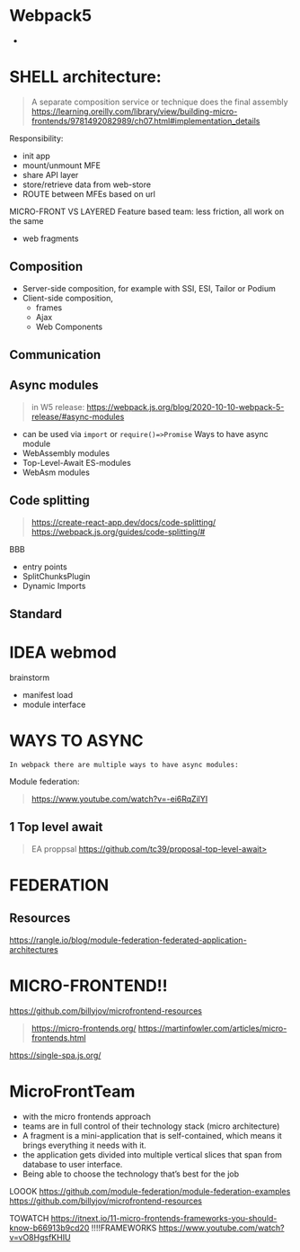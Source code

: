# Webpack5 
- 

# SHELL architecture:
> A separate composition service or technique does the final assembly
> https://learning.oreilly.com/library/view/building-micro-frontends/9781492082989/ch07.html#implementation_details

Responsibility:
- init app
- mount/unmount MFE
- share API layer
- store/retrieve data from web-store
- ROUTE between MFEs based on url

MICRO-FRONT VS LAYERED
Feature based team: less friction, all work on the same
- web fragments

## Composition
- Server-side composition, for example with SSI, ESI, Tailor or Podium              
- Client-side composition, 
  - frames
  - Ajax
  - Web Components
## Communication



## Async modules
> in W5 release: https://webpack.js.org/blog/2020-10-10-webpack-5-release/#async-modules
- can be used via `import` or `require()=>Promise`
Ways to have async module
- WebAssembly modules
- Top-Level-Await ES-modules
- WebAsm modules

## Code splitting
> https://create-react-app.dev/docs/code-splitting/
> https://webpack.js.org/guides/code-splitting/#

BBB
- entry points
- SplitChunksPlugin
- Dynamic Imports

## Standard


# IDEA webmod

  brainstorm
  - manifest load
  - module interface


# WAYS TO ASYNC

`In webpack there are multiple ways to have async modules:`

Module federation:
> https://www.youtube.com/watch?v=-ei6RqZilYI


## 1 Top level await
> EA proppsal
> https://github.com/tc39/proposal-top-level-await>

# FEDERATION

## Resources
https://rangle.io/blog/module-federation-federated-application-architectures


# MICRO-FRONTEND!!
https://github.com/billyjov/microfrontend-resources
> https://micro-frontends.org/
> https://martinfowler.com/articles/micro-frontends.html

https://single-spa.js.org/


# MicroFrontTeam
- with the micro frontends approach
- teams are in full control of their technology stack (micro architecture)
- A fragment is a mini-application that is self-contained, which means it brings everything it needs with it.
- the application gets divided into multiple vertical slices that span from database to user interface.
- Being able to choose the technology that’s best for the job


LOOOK
https://github.com/module-federation/module-federation-examples
https://github.com/billyjov/microfrontend-resources

TOWATCH
https://itnext.io/11-micro-frontends-frameworks-you-should-know-b66913b9cd20 !!!!FRAMEWORKS
https://www.youtube.com/watch?v=vO8HgsfKHIU